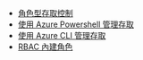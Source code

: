 - [角色型存取控制](../articles/active-directory/role-based-access-control-configure.md)
- [使用 Azure Powershell 管理存取](../articles/active-directory/role-based-access-control-manage-access-powershell.md)
- [使用 Azure CLI 管理存取](../articles/active-directory/role-based-access-control-manage-access-azure-cli.md)
- [RBAC 內建角色](../articles/active-directory/role-based-access-built-in-roles.md)

<!---HONumber=AcomDC_0302_2016-------->